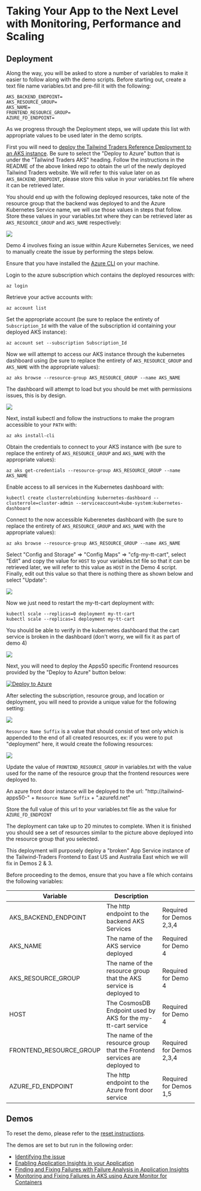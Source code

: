 # Taking Your App to the Next Level with Monitoring, Performance and Scaling

## Deployment

Along the way, you will be asked to store a number of variables to make it easier to follow along with the demo scripts.  Before starting out, create a text file name variables.txt and pre-fill it with the following:

```
AKS_BACKEND_ENDPOINT=
AKS_RESOURCE_GROUP=
AKS_NAME=
FRONTEND_RESOURCE_GROUP=
AZURE_FD_ENDPOINT=
```

As we progress through the Deployment steps, we will update this list with appropriate values to be used later in the demo scripts.

First you will need to [deploy the Tailwind Traders Reference Deployment to an AKS instance](https://github.com/neilpeterson/tailwind-reference-deployment#tailwind-traders-aks).  Be sure to select the "Deploy to Azure" button that is under the "Tailwind Traders AKS" heading.  Follow the instructions in the README of the above linked repo to obtain the url of the newly deployed Tailwind Traders website.  We will refer to this value later on as `AKS_BACKEND_ENDPOINT`, please store this value in your variables.txt file where it can be retrieved later.

You should end up with the following deployed resources, take note of the resource group that the backend was deployed to and the Azure Kubernetes Service name, we will use those values in steps that follow.  Store these values in your variables.txt where they can be retrieved later as `AKS_RESOURCE_GROUP` and `AKS_NAME`  respectively:

![](./assets/backend.png)

Demo 4 involves fixing an issue within Azure Kubernetes Services, we need to manually create the issue by performing the steps below.

Ensure that you have installed the [Azure CLI](https://docs.microsoft.com/en-us/cli/azure/install-azure-cli?view=azure-cli-latest) on your machine.

Login to the azure subscription which contains the deployed resources with:

```
az login
```

Retrieve your active accounts with:
```
az account list
```

Set the appropriate account (be sure to replace the entirety of `Subscription_Id` with the value of the subscription id containing your deployed AKS instance):
```
az account set --subscription Subscription_Id
```

Now we will attempt to access our AKS instance through the kubernetes dashboard using (be sure to replace the entirety of `AKS_RESOURCE_GROUP` and `AKS_NAME`  with the appropriate values):

```
az aks browse --resource-group AKS_RESOURCE_GROUP --name AKS_NAME
```

The dashboard will attempt to load but you should be met with permissions issues, this is by design.

![](./assets/k8spermissions.png)

Next, install kubectl and follow the instructions to make the program accessible to your `PATH` with:

```
az aks install-cli
```

Obtain the credentials to connect to your AKS instance with (be sure to replace the entirety of `AKS_RESOURCE_GROUP` and `AKS_NAME`  with the appropriate values):

```
az aks get-credentials --resource-group AKS_RESOURCE_GROUP --name AKS_NAME
```

Enable access to all services in the Kubernetes dashboard with:

```
kubectl create clusterrolebinding kubernetes-dashboard --clusterrole=cluster-admin --serviceaccount=kube-system:kubernetes-dashboard
```

Connect to the now accessible Kuberenetes dashboard with (be sure to replace the entirety of `AKS_RESOURCE_GROUP` and `AKS_NAME`  with the appropriate values):

```
az aks browse --resource-group AKS_RESOURCE_GROUP --name AKS_NAME
```

Select "Config and Storage" => "Config Maps" => "cfg-my-tt-cart", select "Edit" and copy the value for `HOST` to your variables.txt file so that it can be retrieved later, we will refer to this value as `HOST` in the Demo 4 script. Finally, edit out this value so that there is nothing there as shown below and select "Update":

![](./assets/breakcart.png)

Now we just need to restart the my-tt-cart deployment with:
```
kubectl scale --replicas=0 deployment my-tt-cart
kubectl scale --replicas=1 deployment my-tt-cart
```

You should be able to verify in the kubernetes dashboard that the cart service is broken in the dashboard (don't worry, we will fix it as part of demo 4)

![](./assets/cartbroken.png)

Next, you will need to deploy the Apps50 specific Frontend resources provided by the "Deploy to Azure" button below:

[![Deploy to Azure](https://azuredeploy.net/deploybutton.svg)](https://portal.azure.com/#create/Microsoft.Template/uri/https%3A%2F%2Fraw.githubusercontent.com%2Fmicrosoft%2Fignite-learning-paths-training%2Fmaster%2Fapps%2Fapps50%2Fdeploy%2Fdeployment.json)

After selecting the subscription, resource group, and location or deployment, you will need to provide a unique value for the following setting:

![](./assets/settings.png)

`Resource Name Suffix` is a value that should consist of text only which is appended to the end of all created resources, ex: if you were to put "deployment" here, it would create the following resources:

![](./assets/resources.png)

Update the value of `FRONTEND_RESOURCE_GROUP` in variables.txt with the value used for the name of the resource group that the frontend resources were deployed to.

An azure front door instance will be deployed to the url:
"http://tailwind-apps50-" + `Resource Name Suffix` + ".azurefd.net"

Store the full value of this url to your variables.txt file as the value for `AZURE_FD_ENDPOINT`

The deployment can take up to 20 minutes to complete.  When it is finished you should see a set of resources similar to the picture above deployed into the resource group that you selected.

This deployment will purposely deploy a "broken" App Service instance of the Tailwind-Traders Frontend to East US and Australia East which we will fix in Demos 2 & 3.  

Before proceeding to the demos, ensure that you have a file which contains the following variables:

| Variable      | Description |           |
| -------------- | ------------| --------- |
| AKS_BACKEND_ENDPOINT      | The http endpoint to the backend AKS Services  | Required for Demos 2,3,4 |
| AKS_NAME   | The name of the AKS service deployed | Required for Demo 4 |
| AKS_RESOURCE_GROUP   | The name of the resource group that the AKS service is deployed to | Required for Demo 4|
| HOST   | The CosmosDB Endpoint used by AKS for the my-tt-cart service | Required for Demo 4 |
| FRONTEND_RESOURCE_GROUP      | The name of the resource group that the Frontend services are deployed to  | Required for Demos 2,3,4 |
| AZURE_FD_ENDPOINT      | The http endpoint to the Azure front door service  | Required for Demos 1,5 |


## Demos

To reset the demo, please refer to the [reset instructions](./demo-scripts/demo-reset.md).

The demos are set to but run in the following order:

* [Identifying the issue](./demo-scripts/demo1.md)
* [Enabling Application Insights in your Application](./demo-scripts/demo2.md)
* [Finding and Fixing Failures with Failure Analysis in Application Insights](./demo-scripts/demo3.md)
* [Monitoring and Fixing Failures in AKS using Azure Monitor for Containers](./demo-scripts/demo4.md)
 